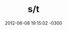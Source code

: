 ---
layout: drawing
title:  "s/t"
date:   2012-06-08 19:15:02 -0300
slug: abstract_01
material: rapidograph sobre papel canson
dimensiones: n/a

categories:
 - drawing

---